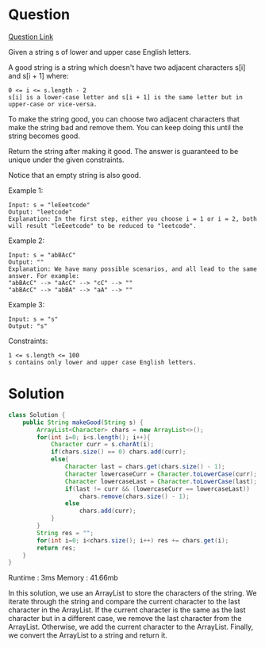 # Question

[Question Link](https://leetcode.com/problems/make-the-string-great/description/)

Given a string s of lower and upper case English letters.

A good string is a string which doesn't have two adjacent characters s[i] and s[i + 1] where:

    0 <= i <= s.length - 2
    s[i] is a lower-case letter and s[i + 1] is the same letter but in upper-case or vice-versa.

To make the string good, you can choose two adjacent characters that make the string bad and remove them. You can keep doing this until the string becomes good.

Return the string after making it good. The answer is guaranteed to be unique under the given constraints.

Notice that an empty string is also good.

 

Example 1:

    Input: s = "leEeetcode"
    Output: "leetcode"
    Explanation: In the first step, either you choose i = 1 or i = 2, both will result "leEeetcode" to be reduced to "leetcode".

Example 2:

    Input: s = "abBAcC"
    Output: ""
    Explanation: We have many possible scenarios, and all lead to the same answer. For example:
    "abBAcC" --> "aAcC" --> "cC" --> ""
    "abBAcC" --> "abBA" --> "aA" --> ""

Example 3:

    Input: s = "s"
    Output: "s"

 

Constraints:

    1 <= s.length <= 100
    s contains only lower and upper case English letters.

# Solution

```java
class Solution {
    public String makeGood(String s) {
        ArrayList<Character> chars = new ArrayList<>();
        for(int i=0; i<s.length(); i++){
            Character curr = s.charAt(i);
            if(chars.size() == 0) chars.add(curr);
            else{
                Character last = chars.get(chars.size() - 1);
                Character lowercaseCurr = Character.toLowerCase(curr);
                Character lowercaseLast = Character.toLowerCase(last);
                if(last != curr && (lowercaseCurr == lowercaseLast))
                    chars.remove(chars.size() - 1);
                else
                    chars.add(curr);
            }
        }
        String res = "";
        for(int i=0; i<chars.size(); i++) res += chars.get(i);
        return res;
    }
}
```

Runtime : 3ms
Memory : 41.66mb

In this solution, we use an ArrayList to store the characters of the string. We iterate through the string and compare the current character to the last character in the ArrayList. If the current character is the same as the last character but in a different case, we remove the last character from the ArrayList. Otherwise, we add the current character to the ArrayList. Finally, we convert the ArrayList to a string and return it.